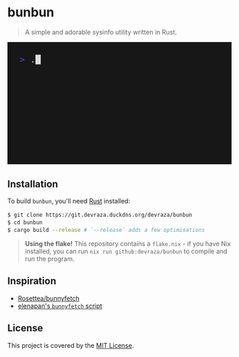 # bunbun
> A simple and adorable sysinfo utility written in Rust.

<p align="center">
  <img src="./demo/demo.gif" alt="bunbun demo"/>
</p>

## Installation
To build `bunbun`, you'll need [Rust](https://rust-lang.org) installed:
```bash
$ git clone https://git.devraza.duckdns.org/devraza/bunbun
$ cd bunbun
$ cargo build --release # `--release` adds a few optimisations
```

> **Using the flake!**
> This repository contains a `flake.nix` - if you have Nix installed, you can run `nix run github:devraza/bunbun` to compile and run the program.

## Inspiration
- [Rosettea/bunnyfetch](https://github.com/Rosettea/bunnyfetch)
- [elenapan's `bunnyfetch` script](https://github.com/elenapan/dotfiles/blob/master/bin/bunnyfetch)

## License
This project is covered by the [MIT License](./LICENSE).
